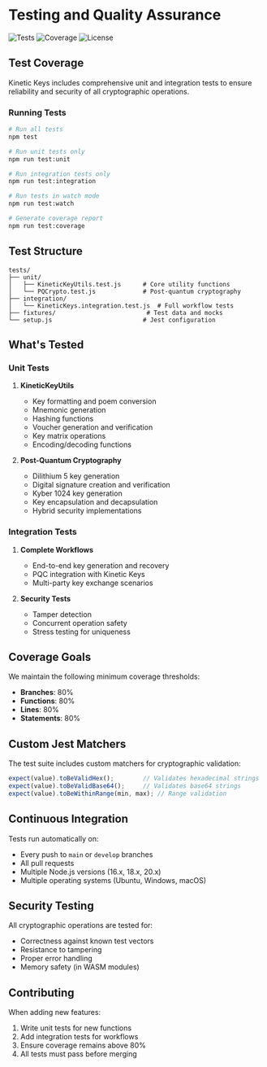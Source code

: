 # Testing and Quality Assurance

![Tests](https://github.com/THEmmanuel/kinetic-keys/workflows/Tests/badge.svg)
![Coverage](https://codecov.io/gh/THEmmanuel/kinetic-keys/branch/main/graph/badge.svg)
![License](https://img.shields.io/badge/license-MIT-blue.svg)

## Test Coverage

Kinetic Keys includes comprehensive unit and integration tests to ensure reliability and security of all cryptographic operations.

### Running Tests

```bash
# Run all tests
npm test

# Run unit tests only
npm run test:unit

# Run integration tests only
npm run test:integration

# Run tests in watch mode
npm run test:watch

# Generate coverage report
npm run test:coverage
```

## Test Structure

```
tests/
├── unit/
│   ├── KineticKeyUtils.test.js      # Core utility functions
│   └── PQCrypto.test.js             # Post-quantum cryptography
├── integration/
│   └── KineticKeys.integration.test.js  # Full workflow tests
├── fixtures/                         # Test data and mocks
└── setup.js                         # Jest configuration
```

## What's Tested

### Unit Tests

1. **KineticKeyUtils**
   - Key formatting and poem conversion
   - Mnemonic generation
   - Hashing functions
   - Voucher generation and verification
   - Key matrix operations
   - Encoding/decoding functions

2. **Post-Quantum Cryptography**
   - Dilithium 5 key generation
   - Digital signature creation and verification
   - Kyber 1024 key generation
   - Key encapsulation and decapsulation
   - Hybrid security implementations

### Integration Tests

1. **Complete Workflows**
   - End-to-end key generation and recovery
   - PQC integration with Kinetic Keys
   - Multi-party key exchange scenarios

2. **Security Tests**
   - Tamper detection
   - Concurrent operation safety
   - Stress testing for uniqueness

## Coverage Goals

We maintain the following minimum coverage thresholds:
- **Branches**: 80%
- **Functions**: 80%
- **Lines**: 80%
- **Statements**: 80%

## Custom Jest Matchers

The test suite includes custom matchers for cryptographic validation:

```javascript
expect(value).toBeValidHex();        // Validates hexadecimal strings
expect(value).toBeValidBase64();     // Validates base64 strings
expect(value).toBeWithinRange(min, max); // Range validation
```

## Continuous Integration

Tests run automatically on:
- Every push to `main` or `develop` branches
- All pull requests
- Multiple Node.js versions (16.x, 18.x, 20.x)
- Multiple operating systems (Ubuntu, Windows, macOS)

## Security Testing

All cryptographic operations are tested for:
- Correctness against known test vectors
- Resistance to tampering
- Proper error handling
- Memory safety (in WASM modules)

## Contributing

When adding new features:
1. Write unit tests for new functions
2. Add integration tests for workflows
3. Ensure coverage remains above 80%
4. All tests must pass before merging 